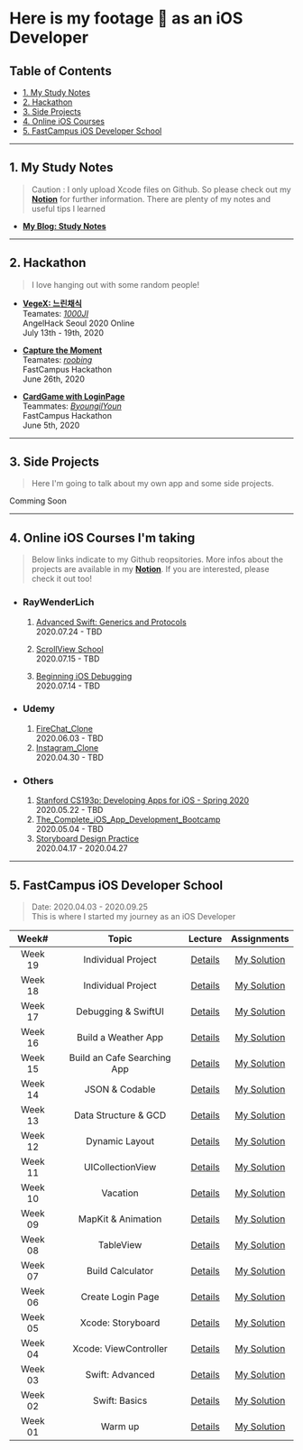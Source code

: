 # Here is my footage 🐾  as an iOS Developer #

## Table of Contents ##

- [1. My Study Notes](#1-my-study-notes)
- [2. Hackathon](#2-hackathon)
- [3. Side Projects](#3-side-Projects)
- [4. Online iOS Courses](#4-online-ios-courses-im-taking)
- [5. FastCampus iOS Developer School](#5-fastcampus-ios-developer-school)

---

## 1. My Study Notes ##

> Caution : I only upload Xcode files on Github. So please check out my **[Notion](https://www.notion.so/My-Blog-Study-Notes-87ba5d8cf6b647f8b8dbdbd182a06c55)** for further information. There are plenty of my notes and useful tips I learned

- **[My Blog: Study Notes](https://www.notion.so/My-Blog-Study-Notes-87ba5d8cf6b647f8b8dbdbd182a06c55)**

---

## 2. Hackathon ##

> I love hanging out with some random people!

- **[VegeX: 느린채식](https://github.com/KasRoid/VegeX)** <br> Teamates: _[1000JI](https://github.com/1000JI)_<br> AngelHack Seoul 2020 Online <br> July 13th - 19th, 2020

- **[Capture the Moment](https://github.com/KasRoid/CaptureTheMoment)** <br> Teamates: _[roobing](https://github.com/roobing)_<br> FastCampus Hackathon <br> June 26th, 2020

- **[CardGame with LoginPage](https://github.com/KasRoid/MyStudyHistory/tree/master/iOS_Dev_School/Week_09/Hackathon)** <br> Teammates: _[ByoungilYoun](https://github.com/ByoungilYoun)_ <br> FastCampus Hackathon <br> June 5th, 2020

---

## 3. Side Projects ##

> Here I'm going to talk about my own app and some side projects.

Comming Soon

---

## 4. Online iOS Courses I'm taking ##

> Below links indicate to my Github reopsitories. More infos about the projects are available in my **[Notion](https://www.notion.so/My-Blog-Study-Notes-87ba5d8cf6b647f8b8dbdbd182a06c55)**. If you are interested, please check it out too!

- ### RayWenderLich ###

    1. [Advanced Swift: Generics and Protocols](https://www.raywenderlich.com/1940187-advanced-swift-generics-and-protocols) <br> 2020.07.24 - TBD

    1. [ScrollView School](https://www.raywenderlich.com/9223-scroll-view-school) <br> 2020.07.15 - TBD

    1. [Beginning iOS Debugging](https://www.raywenderlich.com/4681-beginning-ios-debugging) <br> 2020.07.14 - TBD
    

- ### Udemy ###

    1. [FireChat_Clone](https://github.com/KasRoid/FireChat) <br> 2020.06.03 - TBD
    1. [Instagram_Clone](https://github.com/KasRoid/Instagram_Clone_Udemy) <br> 2020.04.30 - TBD

- ### Others ###

    1. [Stanford CS193p: Developing Apps for iOS - Spring 2020](https://github.com/KasRoid/CS193p) <br> 2020.05.22 - TBD
    1. [The_Complete_iOS_App_Development_Bootcamp](https://github.com/KasRoid/The_Complete_iOS_App_Development_Bootcamp) <br> 2020.05.04 - TBD
    1. [Storyboard Design Practice](https://github.com/KasRoid/Intro_to_iOS_Development) <br> 2020.04.17 - 2020.04.27

---

## 5. FastCampus iOS Developer School ##

> Date: 2020.04.03 - 2020.09.25 <br> This is where I started my journey as an iOS Developer

|   Week#   |    Topic   |  Lecture |  Assignments  |
|:---------:|:----------:|:--------:|:-------------:|
|  Week 19  |  Individual Project   | [Details](https://github.com/KasRoid/MyStudyHistory/tree/master/iOS_Dev_School/Week_19) | [My Solution](https://github.com/KasRoid/MyStudyHistory/tree/master/iOS_Dev_School/Week_19/Assignments) |
|  Week 18  |  Individual Project   | [Details](https://github.com/KasRoid/MyStudyHistory/tree/master/iOS_Dev_School/Week_18) | [My Solution](https://github.com/KasRoid/MyStudyHistory/tree/master/iOS_Dev_School/Week_18/Assignments) |
|  Week 17  |  Debugging & SwiftUI  | [Details](https://github.com/KasRoid/MyStudyHistory/tree/master/iOS_Dev_School/Week_17) | [My Solution](https://github.com/KasRoid/MyStudyHistory/tree/master/iOS_Dev_School/Week_17/Assignments) |
|  Week 16  |  Build a Weather App  | [Details](https://github.com/KasRoid/MyStudyHistory/tree/master/iOS_Dev_School/Week_16) | [My Solution](https://github.com/KasRoid/MyStudyHistory/tree/master/iOS_Dev_School/Week_16/Assignments) |
|  Week 15  |  Build an Cafe Searching App  | [Details](https://github.com/KasRoid/MyStudyHistory/tree/master/iOS_Dev_School/Week_15) | [My Solution](https://github.com/KasRoid/MyStudyHistory/tree/master/iOS_Dev_School/Week_15/Assignments) |
|  Week 14  |  JSON & Codable                      | [Details](https://github.com/KasRoid/MyStudyHistory/tree/master/iOS_Dev_School/Week_14) | [My Solution](https://github.com/KasRoid/MyStudyHistory/tree/master/iOS_Dev_School/Week_14/Assignments) |
|  Week 13  |  Data Structure & GCD                | [Details](https://github.com/KasRoid/MyStudyHistory/tree/master/iOS_Dev_School/Week_13) | [My Solution](https://github.com/KasRoid/MyStudyHistory/tree/master/iOS_Dev_School/Week_13/Assignments) |
|  Week 12  |  Dynamic Layout                      | [Details](https://github.com/KasRoid/MyStudyHistory/tree/master/iOS_Dev_School/Week_12) | [My Solution](https://github.com/KasRoid/MyStudyHistory/tree/master/iOS_Dev_School/Week_12/Assignments) |
|  Week 11  |  UICollectionView                    | [Details](https://github.com/KasRoid/MyStudyHistory/tree/master/iOS_Dev_School/Week_11) | [My Solution](https://github.com/KasRoid/MyStudyHistory/tree/master/iOS_Dev_School/Week_11/Assignments) |
|  Week 10  |  Vacation                            | [Details](https://github.com/KasRoid/MyStudyHistory/tree/master/iOS_Dev_School/Week_10) | [My Solution](https://github.com/KasRoid/MyStudyHistory/tree/master/iOS_Dev_School/Week_10/Assignments) |
|  Week 09  |  MapKit & Animation                  | [Details](https://github.com/KasRoid/MyStudyHistory/tree/master/iOS_Dev_School/Week_09) | [My Solution](https://github.com/KasRoid/MyStudyHistory/tree/master/iOS_Dev_School/Week_09/Assignments) |
|  Week 08  |  TableView                           | [Details](https://github.com/KasRoid/MyStudyHistory/tree/master/iOS_Dev_School/Week_08) | [My Solution](https://github.com/KasRoid/MyStudyHistory/tree/master/iOS_Dev_School/Week_08/Assignments) |
|  Week 07  |  Build Calculator                    | [Details](https://github.com/KasRoid/MyStudyHistory/tree/master/iOS_Dev_School/Week_07) | [My Solution](https://github.com/KasRoid/MyStudyHistory/tree/master/iOS_Dev_School/Week_07/Assignments) |
|  Week 06  |  Create Login Page                   | [Details](https://github.com/KasRoid/MyStudyHistory/tree/master/iOS_Dev_School/Week_06) | [My Solution](https://github.com/KasRoid/MyStudyHistory/tree/master/iOS_Dev_School/Week_06/Assignments) |
|  Week 05  |  Xcode: Storyboard                   | [Details](https://github.com/KasRoid/MyStudyHistory/tree/master/iOS_Dev_School/Week_05) | [My Solution](https://github.com/KasRoid/MyStudyHistory/tree/master/iOS_Dev_School/Week_05/Assignments) |
|  Week 04  |  Xcode: ViewController               | [Details](https://github.com/KasRoid/MyStudyHistory/tree/master/iOS_Dev_School/Week_04) | [My Solution](https://github.com/KasRoid/MyStudyHistory/tree/master/iOS_Dev_School/Week_04/Assignments) |
|  Week 03  |  Swift: Advanced                     | [Details](https://github.com/KasRoid/MyStudyHistory/tree/master/iOS_Dev_School/Week_03) | [My Solution](https://github.com/KasRoid/MyStudyHistory/tree/master/iOS_Dev_School/Week_03/Assignments) |
|  Week 02  |  Swift: Basics                       | [Details](https://github.com/KasRoid/MyStudyHistory/tree/master/iOS_Dev_School/Week_02) | [My Solution](https://github.com/KasRoid/myStudyHistory/tree/master/iOS_Dev_School/Week_02/Assignments) |
|  Week 01  |  Warm up                             | [Details](https://github.com/KasRoid/MyStudyHistory/tree/master/iOS_Dev_School/Week_01) | [My Solution](https://github.com/KasRoid/myStudyHistory/tree/master/iOS_Dev_School/Week_01/Assignments) |
